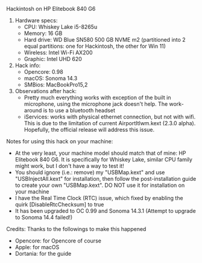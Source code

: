 Hackintosh on HP Elitebook 840 G6
1. Hardware specs:
   - CPU: Whiskey Lake i5-8265u
   - Memory: 16 GB
   - Hard drive: WD Blue SN580 500 GB NVME m2 (partitioned into 2 equal partitions: one for Hackintosh, the other for Win 11)
   - Wireless: Intel Wi-Fi AX200
   - Graphic: Intel UHD 620
2. Hack info:
   - Opencore: 0.98
   - macOS: Sonoma 14.3
   - SMBios: MacBookPro15,2
3. Observations after hack:
   - Pretty much everything works with exception of the built in microphone, using the microphone jack doesn't help. The work-around is to use a bluetooth headset
   - iServices: works with physical ethernet connection, but not with wifi. This is due to the limitation of current AirportItlwm.kext (2.3.0 alpha). Hopefully, the official release will address this issue.


Notes for using this hack on your machine:
 - At the very least, your machine model should match that of mine: HP Elitebook 840 G6. It is specifically for Whiskey Lake, similar CPU family might work, but I don't have a way to test it!
 - You should ignore (i.e.: remove) my "USBMap.kext" and use "USBInjectAll.kext" for installation, then follow the post-installation guide to create your own "USBMap.kext". DO NOT use it for installation on your machine
 - I have the Real Time Clock (RTC) issue, which fixed by enabling the quirk [DisableRtcChecksum] to true
 - It has been upgraded to OC 0.99 and Sonoma 14.3.1 (Attempt to upgrade to Sonoma 14.4 failed!)


Credits: Thanks to the followings to make this happened
- Opencore: for Opencore of course
- Apple: for macOS
- Dortania: for the guide
